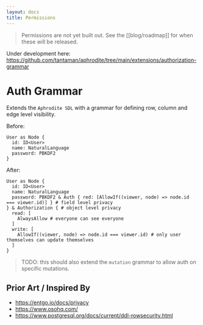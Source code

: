 ```yaml
---
layout: docs
title: Permissions
---
```


> Permissions are not yet built out. See the [[blog/roadmap]] for when these will be released.

Under development here: https://github.com/tantaman/aphrodite/tree/main/extensions/authorization-grammar

# Auth Grammar

Extends the `Aphrodite SDL` with a grammar for defining row, column and edge level visibility.

Before:
```
User as Node {
  id: ID<User>
  name: NaturalLanguage
  password: PBKDF2
}
```

After:
```
User as Node {
  id: ID<User>
  name: NaturalLanguage
  password: PBKDF2 & Auth { red: [AllowIf((viewer, node) => node.id === viewer.id)] } # field level privacy
} & Authorization { # object level privacy
  read: [
    AlwaysAllow # everyone can see everyone
  ]
  write: [
    AllowIf((viewer, node) => node.id === viewer.id) # only user themselves can update themselves
  ]
}
```

> TODO: this should also extend the `mutation` grammar to allow auth on specific mutations.

## Prior Art / Inspired By
- https://entgo.io/docs/privacy
- https://www.osohq.com/
- https://www.postgresql.org/docs/current/ddl-rowsecurity.html